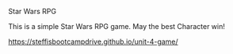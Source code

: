 Star Wars RPG

This is a simple Star Wars RPG game. May the best Character win!

https://steffisbootcampdrive.github.io/unit-4-game/